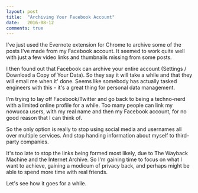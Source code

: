 ```yaml
---
layout: post
title:  "Archiving Your Facebook Account"
date:   2016-08-12
comments: true
---
```


I've just used the Evernote extension for Chrome to archive some of the posts I've made from my Facebook account.
It seemed to work quite well with just a few video links and thumbnails missing from some posts.

I then found out that Facebook can archive your entire account (Settings / Download a Copy of Your Data).
So they say it will take a while and that they will email me when it' done.
Seems like somebody has actually tasked engineers with this - it's a great thing for personal data management.

I'm trying to lay off Facebook/Twitter and go back to being a techno-nerd with a limited online profile for a while.
Too many people can link my nowucca users, with my real name and then my Facebook account,
for no good reason that I can think of.


So the only option is really to stop using social media and usernames all over multiple services.
And stop handing information about myself to third-party companies.

It's too late to stop the links being formed most likely, due to The Wayback Machine and the Internet Archive.
So I'm gaining time to focus on what I want to achieve, gaining a modicum of privacy back, and perhaps might be able to spend more time with real friends.

Let's see how it goes for a while.



